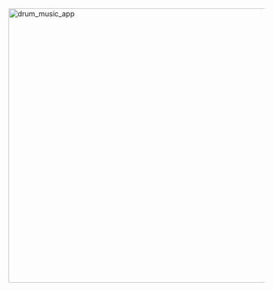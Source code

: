
<img width="540" alt="drum_music_app" src="https://user-images.githubusercontent.com/110735726/187046096-c1d42fc3-b174-4b40-93a1-c1a9635eff12.png">
